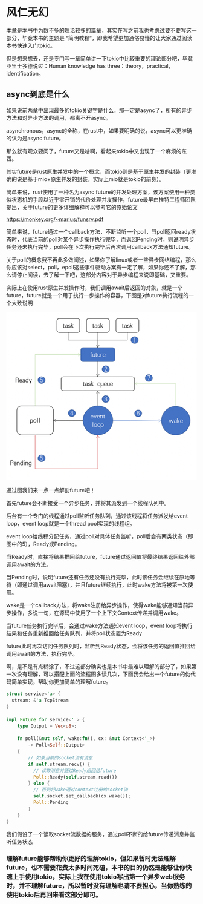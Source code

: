 # 风仁无幻

本章是本书中为数不多的理论较多的篇章，其实在写之前我也考虑过要不要写这一部分，毕竟本书的主题是 “简明教程”，即我希望更加通俗易懂的让大家通过阅读本书快速入门tokio。

但是想来想去，还是专门写一章简单讲一下tokio中比较重要的理论部分吧，毕竟亚里士多德说过：Human knowledge has three：theory，practical，identification。

## async到底是什么

如果说前两章中出现最多的tokio关键字是什么，那一定是async了，所有的异步方法和对异步方法的调用，都离不开async。

asynchronous，async的全称，在rust中，如果要明确的说，async可以更准确的认为是async future。

那么就有观众要问了，future又是啥啊，看起来tokio中又出现了一个麻烦的东西。

其实future是rust原生并发中的一个概念，而tokio则是基于原生并发的封装（更准确的说是基于mio+原生并发的封装，实际上mio就是tokio的前身）。

简单来说，rust使用了一种名为async future的并发处理方案，该方案使用一种类似状态机的手段以近乎零开销的代价处理并发操作，future最早由推特工程师团队提出，关于future的更多详细解释可以参考它的原始论文

https://monkey.org/~marius/funsrv.pdf

简单来说，future通过一个callback方法，不断监听一个poll，当poll返回ready状态时，代表当前的poll对某个异步操作执行完毕，而返回Pending时，则说明异步任务还未执行完毕，poll会在下次执行完毕后再次调用callback方法通知future。

关于poll的概念我不再此多做阐述，如果你了解linux或者一些异步网络编程，那么你应该对select，poll，epoll这些事件驱动方案有一定了解，如果你还不了解，那么请停止阅读，去了解一下吧，这部分内容对于异步编程来说即基础，又重要。

实际上在使用rust原生并发操作时，我们调用await后返回的对象，就是一个future，future就是一个用于执行一步操作的容器，下图是对future执行流程的一个大致说明

![future](https://github.com/einQimiaozi/tokio-tutorials/blob/main/img/future.png)

通过图我们来一点一点解剖future吧！

首先future会不断接受一个异步任务，并将其派发到一个线程队列中。

后台有一个专门的线程通过poll监听任务队列，通过该线程将任务派发给event loop，event loop就是一个thread pool实现的线程组。

event loop给线程分配任务，通过poll对具体任务监听，poll后会有两类状态（即图中的5），Ready或Pending。

当Ready时，直接将结果推回给future，future通过返回值将最终结果返回给外部调用await的方法。

当Pending时，说明future还有任务还没有执行完毕，此时该任务会继续在原地等待（即通过调用await阻塞），并且future继续执行，此时wake方法将被第一次使用。

wake是一个callback方法，将wake注册给异步操作，使得wake能够通知当前异步操作，多说一句，在源码中使用了一个上下文Context传递并调用wake。

当future任务执行完毕后，会通过wake方法通知event loop，event loop将执行结果和任务重新推回给任务队列，并将poll状态置为Ready

future此时再次访问任务队列时，监听到Ready状态，会将该任务的返回值推回给调用await的方法，执行完毕。

啊，是不是有点糊涂了，不过这部分确实也是本书中最难以理解的部分了，如果第一次没有理解，可以搭配上面的流程图多读几次，下面我会给出一个future的伪代码简单实现，帮助你更加简单的理解future。

```rust
struct service<'a> {
  stream: &'a TcpStream
}

impl Future for service<'_> {
    type Output = Vec<u8>;

    fn poll(&mut self, wake:fn(), cx: &mut Context<'_>)
        -> Poll<Self::Output>
    {
        // 如果当前的socket流有消息
        if self.stream.recv() {
          // 读取消息并通过Ready返回给future
          Poll::Ready(self.stream.read())
        } else {
          // 否则将wake通过context注册给socket流
          self.socket.set_callback(cx.wake());
          Poll::Pending
        }
    }
}
```

我们假设了一个读取socket流数据的服务，通过poll不断的给future传递消息并监听任务状态

### 理解future能够帮助你更好的理解tokio，但如果暂时无法理解future，也不需要花费太多时间死磕，本书的目的仍然是能够让你快速上手使用tokio，实际上我在使用tokio写出第一个异步web服务时，并不理解future，所以暂时没有理解也请不要担心，当你熟练的使用tokio后再回来看这部分即可。
